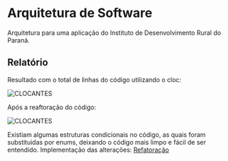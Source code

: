 # Arquitetura de Software
Arquitetura para uma aplicação do  Instituto de Desenvolvimento Rural do Paraná.

## Relatório

Resultado com o total de linhas do código utilizando o cloc:

![CLOCANTES](https://i.imgur.com/AMQqFjH.png)

Após a reaftoração do código:

![CLOCANTES](https://i.imgur.com/pBlVUo1.png)

Existiam algumas estruturas condicionais no código, as quais foram substituidas por enums, deixando o código mais limpo e fácil de ser entendido. 
Implementação das alterações: [Refatoração](https://github.com/NihBeatriz/arquitetura-de-software/commit/41cdd89afd0662cc074cb3c54d912f355ea854cb)